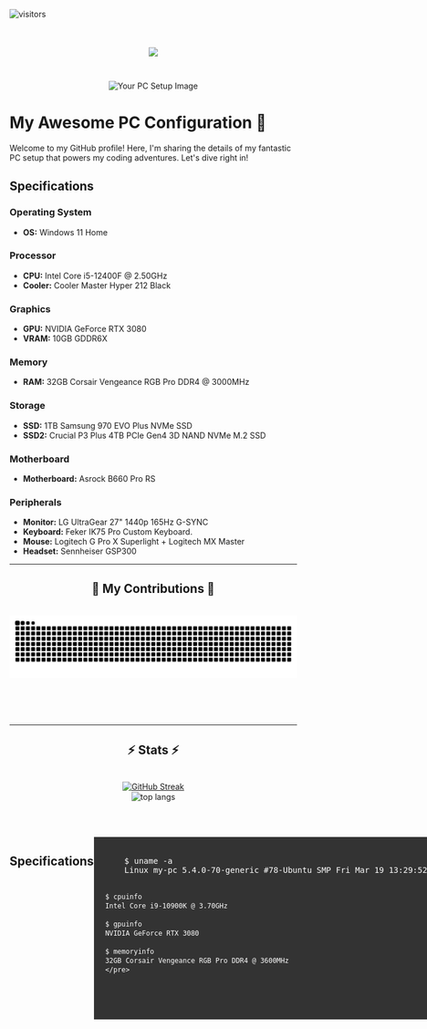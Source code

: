 ![visitors](https://visitor-badge.laobi.icu/badge?page_id=RidwanSiddique.RidwanSiddique)

<h1 align="center">
    <img src="https://readme-typing-svg.herokuapp.com/?font=Righteous&size=35&center=true&vCenter=true&width=500&height=70&duration=6000&lines=Hello+Enthusiasts!;+I'm+Ridwan+Siddique!;" />
</h1>

<br/>
<div align="center">
    <img src="https://your-image-url.com/your-image.png" alt="Your PC Setup Image" width="300" height="200">
</div>

# My Awesome PC Configuration 🚀

Welcome to my GitHub profile! Here, I'm sharing the details of my fantastic PC setup that powers my coding adventures. Let's dive right in!

## Specifications

### Operating System
- **OS:** Windows 11 Home

### Processor
- **CPU:** Intel Core i5-12400F @ 2.50GHz
- **Cooler:** Cooler Master Hyper 212 Black

### Graphics
- **GPU:** NVIDIA GeForce RTX 3080
- **VRAM:** 10GB GDDR6X

### Memory
- **RAM:** 32GB Corsair Vengeance RGB Pro DDR4 @ 3000MHz

### Storage
- **SSD:** 1TB Samsung 970 EVO Plus NVMe SSD
- **SSD2:** Crucial P3 Plus 4TB PCIe Gen4 3D NAND NVMe M.2 SSD

### Motherboard
- **Motherboard:** Asrock B660 Pro RS

### Peripherals
- **Monitor:** LG UltraGear 27" 1440p 165Hz G-SYNC
- **Keyboard:** Feker IK75 Pro Custom Keyboard. 
- **Mouse:** Logitech G Pro X Superlight + Logitech MX Master
- **Headset:** Sennheiser GSP300

<hr/>

<div align="center">
  <h2>🐍 My Contributions 🐍</h2>
  <br>
  <img alt="snake eating my contributions" src="https://raw.githubusercontent.com/RidwanSiddique/RidwanSiddique/output/github-contribution-grid-snake.svg" />
  
  <br/><br/><br/>
</div>

<hr/>

<h2 align="center">⚡ Stats ⚡</h2>
<br>
<div align=center>
  <a href="https://git.io/streak-stats"><img src="https://streak-stats.demolab.com?user=RidwanSiddique&theme=tokyonight&hide_border=true" alt="GitHub Streak" /></a>
 <!--  <img width=390 src="https://github-readme-stats-salesp07.vercel.app/api?username=salesp07&count_private=true&show_icons=true&theme=react&rank_icon=github&border_radius=10" alt="readme stats" />  -->
  <br/>
  <img width=325 align="center" src="https://github-readme-stats-salesp07.vercel.app/api/top-langs/?username=salesp07&hide=HTML&langs_count=8&layout=compact&theme=react&border_radius=10&size_weight=0.5&count_weight=0.5&exclude_repo=github-readme-stats" alt="top langs" />
</div>

<br/><br/>

<div style="display: flex;">
  <!-- Content Section -->
  <div style="flex: 1;">
    <!-- Your PC Specifications Go Here -->
    <h2>Specifications</h2>
    <!-- ... -->
  </div>
  
  <!-- Command Shell-Like Background -->
  <div style="background-color: #333; color: #fff; flex: 0.3; padding: 20px;">
    <pre>
    $ uname -a
    Linux my-pc 5.4.0-70-generic #78-Ubuntu SMP Fri Mar 19 13:29:52 UTC 2021 x86_64 x86_64 x86_64 GNU/Linux
    
    $ cpuinfo
    Intel Core i9-10900K @ 3.70GHz
    
    $ gpuinfo
    NVIDIA GeForce RTX 3080
    
    $ memoryinfo
    32GB Corsair Vengeance RGB Pro DDR4 @ 3600MHz
    </pre>
  </div>
</div>




